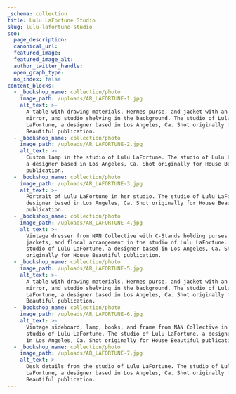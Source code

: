 ```yaml
---
_schema: collection
title: Lulu LaFortune Studio
slug: lulu-lafortune-studio
seo:
  page_description:
  canonical_url:
  featured_image:
  featured_image_alt:
  author_twitter_handle:
  open_graph_type:
  no_index: false
content_blocks:
  - _bookshop_name: collection/photo
    image_path: /uploads/AR_LAFORTUNE-1.jpg
    alt_text: >-
      A table with drawing materials, Hermes purse, and jacket with an ornate
      mirror, and studio shelving in the background. The studio of Lulu
      LaFortune, a designer based in Los Angeles, Ca. Shot originally for House
      Beautiful publication. 
  - _bookshop_name: collection/photo
    image_path: /uploads/AR_LAFORTUNE-2.jpg
    alt_text: >-
      Custom lamp in the studio of Lulu LaFortune. The studio of Lulu LaFortune,
      a designer based in Los Angeles, Ca. Shot originally for House Beautiful
      publication.
  - _bookshop_name: collection/photo
    image_path: /uploads/AR_LAFORTUNE-3.jpg
    alt_text: >-
      Portrait of Lulu LaFortune in her studio. The studio of Lulu LaFortune, a
      designer based in Los Angeles, Ca. Shot originally for House Beautiful
      publication.
  - _bookshop_name: collection/photo
    image_path: /uploads/AR_LAFORTUNE-4.jpg
    alt_text: >-
      Vintage dresser from NAN Collective with C-Stands holding purses and
      jackets, and floral arrangement in the studio of Lulu LaFortune. The
      studio of Lulu LaFortune, a designer based in Los Angeles, Ca. Shot
      originally for House Beautiful publication.
  - _bookshop_name: collection/photo
    image_path: /uploads/AR_LAFORTUNE-5.jpg
    alt_text: >-
      A table with drawing materials, Hermes purse, and jacket with an ornate
      mirror, and studio shelving in the background. The studio of Lulu
      LaFortune, a designer based in Los Angeles, Ca. Shot originally for House
      Beautiful publication. 
  - _bookshop_name: collection/photo
    image_path: /uploads/AR_LAFORTUNE-6.jpg
    alt_text: >-
      Vintage sideboard, lamp, books, and frame from NAN Collective in the
      studio of Lulu LaFortune. The studio of Lulu LaFortune, a designer based
      in Los Angeles, Ca. Shot originally for House Beautiful publication. 
  - _bookshop_name: collection/photo
    image_path: /uploads/AR_LAFORTUNE-7.jpg
    alt_text: >-
      Desk details from the studio of Lulu LaFortune. The studio of Lulu
      LaFortune, a designer based in Los Angeles, Ca. Shot originally for House
      Beautiful publication.
---
```

